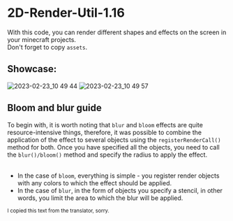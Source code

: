 # 2D-Render-Util-1.16

With this code, you can render different shapes and effects on the screen in your minecraft projects. </br>
Don't forget to copy `assets`.

## Showcase:
![2023-02-23_10 49 44](https://user-images.githubusercontent.com/46312126/220799740-86cffc58-4a96-444d-8d92-8b1e7b79919b.png)
![2023-02-23_10 49 57](https://user-images.githubusercontent.com/46312126/220799759-1802ee26-0659-4122-aabc-24b3a84e9e40.png)

## Bloom and blur guide
To begin with, it is worth noting that `blur` and `bloom` effects are quite resource-intensive things, therefore, it was possible to combine the application of the effect to several objects using the ```registerRenderCall()``` method for both. Once you have specified all the objects, you need to call the ```blur()/bloom()``` method and specify the radius to apply the effect.</br></br>
- In the case of `bloom`, everything is simple - you register render objects with any colors to which the effect should be applied.
- In the case of `blur`, in the form of objects you specify a stencil, in other words, you limit the area to which the blur will be applied.

<sub>I copied this text from the translator, sorry.</sub>

